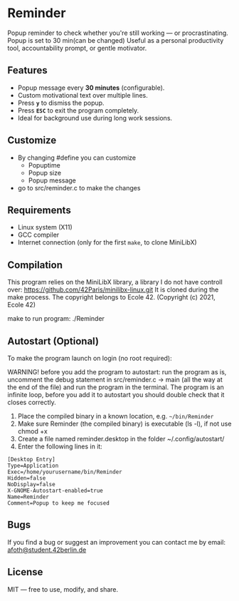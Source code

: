 # Reminder
Popup reminder to check whether you're still working — or procrastinating. Popup is set to 30 min(can be changed)  Useful as a personal productivity tool, accountability prompt, or gentle motivator.

Features
-----------
- Popup message every **30 minutes** (configurable).
- Custom motivational text over multiple lines.
- Press **`y`** to dismiss the popup.
- Press **`ESC`** to exit the program completely.
- Ideal for background use during long work sessions.

Customize
---------------
- By changing #define you can customize
    - Popuptime
    - Popup size
    - Popup message
- go to src/reminder.c to make the changes

Requirements
---------------
- Linux system (X11)
- GCC compiler
- Internet connection (only for the first `make`, to clone MiniLibX)

Compilation
--------------
This program relies on the MiniLibX library, a library I do not have controll over:
https://github.com/42Paris/minilibx-linux.git
It is cloned during the make process. The copyright belongs to Ecole 42.
(Copyright (c) 2021, Ecole 42)

make
to run program: ./Reminder

Autostart (Optional)
-----------------------
To make the program launch on login (no root required):

WARNING!
before you add the program to autostart:
run the program as is, uncomment the debug statement in src/reminder.c -> main (all the way at the end of the file)
and run the program in the terminal. The program is an infinite loop, before you add it to autostart you should double check that
it closes correctly.

1. Place the compiled binary in a known location, e.g. `~/bin/Reminder`
2. Make sure Reminder (the compiled binary) is executable (ls -l), if not use chmod +x
3. Create a file named reminder.desktop in the folder ~/.config/autostart/
4. Enter the following lines in it:

```
[Desktop Entry]
Type=Application
Exec=/home/yourusername/bin/Reminder
Hidden=false
NoDisplay=false
X-GNOME-Autostart-enabled=true
Name=Reminder
Comment=Popup to keep me focused
```

Bugs
----------
If you find a bug or suggest an improvement you can contact me by email:
afoth@student.42berlin.de

License
----------
MIT — free to use, modify, and share.
